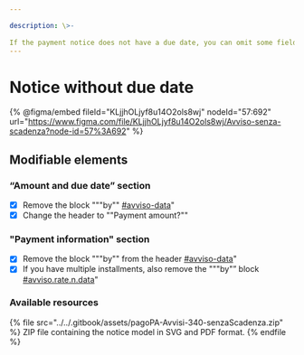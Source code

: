 ```yaml
---

description: \>-  
If the payment notice does not have a due date, you can omit some fields.
---
```


# Notice without due date

{% @figma/embed fileId="KLjjhOLjyf8u14O2ols8wj" nodeId="57:692" url="https://www.figma.com/file/KLjjhOLjyf8u14O2ols8wj/Avviso-senza-scadenza?node-id=57%3A692" %}

## Modifiable elements

### “Amount and due date” section

* [X] Remove the block """by"" [#avviso-data](../../attachment-2/technical-specifications/amount-and-due-date.md#avviso-data "mention")"
* [X] Change the header to ""Payment amount?""

### "Payment information" section

* [X] Remove the block """by"" from the header [#avviso-data](../../attachment-2/technical-specifications/amount-and-due-date.md#avviso-data "mention")"
* [X] If you have multiple installments, also remove the """by"” block [#avviso.rate.n.data](../../attachment-2/technical-specifications/payment-data/multiple-rates.md#avviso.rate.n.data "mention")"

### Available resources

{% file src="../../.gitbook/assets/pagoPA-Avvisi-340-senzaScadenza.zip" %} ZIP file containing the notice model in SVG and PDF format. {% endfile %}